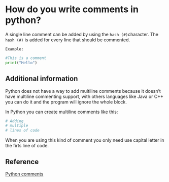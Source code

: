 # How do you write comments in python?

A single line comment can be added by using the `hash (#)`character. The `hash (#)` is added for every line that should be commented.

`Example:`

```python
#This is a comment
print("Hello")
```

## Additional information

Python does not have a way to add multiline comments because it  doesn’t have multiline commenting support, with others languages like Java or C++ you can do it and the program will ignore the whole block.

In Python you can create multiline comments like this:

```python
# Adding
# multiple
# lines of code
```
When you are using this kind of comment you only need use capital letter in the firts line of code.

## Reference

[Python comments](https://pythonspot.com/comments/)
